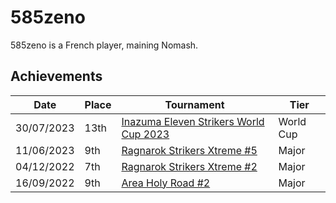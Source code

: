 # 585zeno

585zeno is a French player, maining Nomash.

## Achievements

|Date|Place|Tournament|Tier|
|-|-|-|-|
| 30/07/2023 | 13th | [Inazuma Eleven Strikers World Cup 2023](../tournaments/worldcup23.md) | World Cup |
| 11/06/2023 | 9th | [Ragnarok Strikers Xtreme #5](../../tournaments/ragna/ragnax5.md) | Major |
| 04/12/2022 | 7th | [Ragnarok Strikers Xtreme #2](../../tournaments/ragna/ragnax2.md) | Major |
| 16/09/2022 | 9th | [Area Holy Road #2](../../tournaments/misc/holyroad2.md) | Major |
